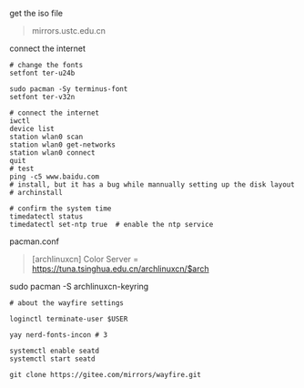 get the iso file
> mirrors.ustc.edu.cn

connect the internet
```
# change the fonts
setfont ter-u24b

sudo pacman -Sy terminus-font
setfont ter-v32n

# connect the internet
iwctl
device list
station wlan0 scan
station wlan0 get-networks
station wlan0 connect
quit
# test
ping -c5 www.baidu.com
# install, but it has a bug while mannually setting up the disk layout
# archinstall
```

```
# confirm the system time
timedatectl status
timedatectl set-ntp true  # enable the ntp service
```
pacman.conf
> [archlinuxcn]
> Color
> Server = https://tuna.tsinghua.edu.cn/archlinuxcn/$arch


sudo pacman -S archlinuxcn-keyring
```
# about the wayfire settings

loginctl terminate-user $USER

yay nerd-fonts-incon # 3

systemctl enable seatd
systemctl start seatd

git clone https://gitee.com/mirrors/wayfire.git
```